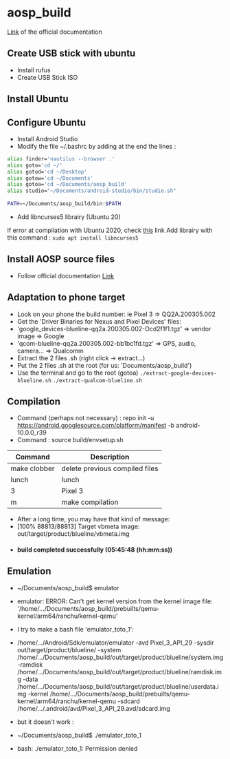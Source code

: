 # aosp_build

[Link](https://source.android.com/setup/start) of the official documentation

## Create USB stick with ubuntu
- Install rufus
- Create USB Stick ISO

## Install Ubuntu

## Configure Ubuntu
- Install Android Studio
- Modify the file ~/.bashrc by adding at the end the lines :
 
 ```bash
 alias finder='nautilus --browser .'
 alias goto='cd ~/'
 alias gotod='cd ~/Desktop'
 alias gotow='cd ~/Documents'
 alias gotoa='cd ~/Documents/aosp_build'
 alias studio="~/Documents/android-studio/bin/studio.sh"
    
 PATH=~/Documents/aosp_build/bin:$PATH
```
- Add libncurses5 librairy (Ubuntu 20)

If error at compilation with Ubuntu 2020, check [this](https://groups.google.com/forum/#!msg/android-building/BaGEAAzcsyA/lbcRNhZXAQAJ) link
Add librairy with this command : `sudo apt install libncurses5`

## Install AOSP source files
- Follow official documentation [Link](https://source.android.com/setup/start)

## Adaptation to phone target
- Look on your phone the build number: ie Pixel 3 => QQ2A.200305.002
- Get the 'Driver Binaries for Nexus and Pixel Devices' files:
-    'google_devices-blueline-qq2a.200305.002-Ocd2f1f1.tgz'   =>   vendor image   =>   Google
-    'qcom-blueline-qq2a.200305.002-bb1bc1fd.tgz'   =>   GPS, audio, camera...   =>   Qualcomm
- Extract the 2 files .sh (right click -> extract...)
- Put the 2 files .sh at the root (for us: 'Documents/aosp_build')
- Use the terminal and go to the root (gotoa)
 `./extract-google-devices-blueline.sh`
 `./extract-qualcom-blueline.sh`

## Compilation

- Command (perhaps not necessary) :
repo init -u https://android.googlesource.com/platform/manifest -b android-10.0.0_r39
- Command : source build/envsetup.sh

| Command | Description |
| ------- | ----------- |
| make clobber | delete previous compiled files |
| lunch | lunch |
| 3 | Pixel 3 |
| m | make compilation|

- After a long time, you may have that kind of message:
- [100% 88813/88813] Target vbmeta image: out/target/product/blueline/vbmeta.img
- #### build completed successfully (05:45:48 (hh:mm:ss)) ####

## Emulation

- ~/Documents/aosp_build$ emulator
- emulator: ERROR: Can't get kernel version from the kernel image file: '/home/.../Documents/aosp_build/prebuilts/qemu-kernel/arm64/ranchu/kernel-qemu'

- I try to make a bash file 'emulator_toto_1':
- /home/.../Android/Sdk/emulator/emulator -avd Pixel_3_API_29 -sysdir out/target/product/blueline/ -system /home/.../Documents/aosp_build/out/target/product/blueline/system.img -ramdisk /home/.../Documents/aosp_build/out/target/product/blueline/ramdisk.img -data /home/.../Documents/aosp_build/out/target/product/blueline/userdata.img -kernel /home/.../Documents/aosp_build/prebuilts/qemu-kernel/arm64/ranchu/kernel-qemu -sdcard /home/.../.android/avd/Pixel_3_API_29.avd/sdcard.img
- but it doesn't work :
- ~/Documents/aosp_build$ ./emulator_toto_1
- bash: ./emulator_toto_1: Permission denied

